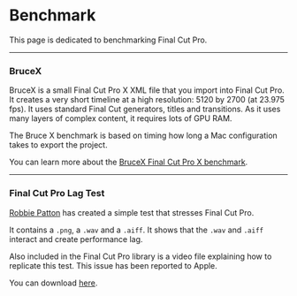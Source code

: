 # Benchmark

This page is dedicated to benchmarking Final Cut Pro.

---

### BruceX

BruceX is a small Final Cut Pro X XML file that you import into Final Cut Pro. It creates a very short timeline at a high resolution: 5120 by 2700 (at 23.975 fps). It uses standard Final Cut generators, titles and transitions. As it uses many layers of complex content, it requires lots of GPU RAM.

The Bruce X benchmark is based on timing how long a Mac configuration takes to export the project.

You can learn more about the [BruceX Final Cut Pro X benchmark](https://blog.alex4d.com/2013/10/30/brucex-a-new-fcpx-benchmark/).

---

### Final Cut Pro Lag Test

[Robbie Patton](https://twitter.com/FilmPatton) has created a simple test that stresses Final Cut Pro.

It contains a `.png`, a `.wav` and a `.aiff`. It shows that the `.wav` and `.aiff` interact and create performance lag.

Also included in the Final Cut Pro library is a video file explaining how to replicate this test. This issue has been reported to Apple.

You can download [here](https://www.dropbox.com/scl/fo/an3rsn9y2q3fni2dfr4ld/h?dl=0&rlkey=th249p50ssvhn7oxzb9iifr77).

